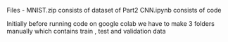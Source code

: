 Files - 
MNIST.zip consists of dataset of Part2 
CNN.ipynb consists of code

Initially before running code on google colab we have to make 3 folders manually which contains train , test and validation data
